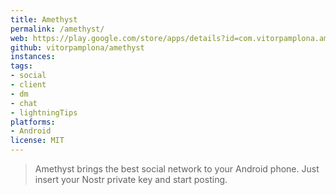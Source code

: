```yaml
---
title: Amethyst
permalink: /amethyst/
web: https://play.google.com/store/apps/details?id=com.vitorpamplona.amethyst&hl=en&gl=US
github: vitorpamplona/amethyst
instances:
tags:
- social
- client
- dm
- chat
- lightningTips
platforms:
- Android
license: MIT
---
```


> Amethyst brings the best social network to your Android phone. Just insert your Nostr private key and start posting.

